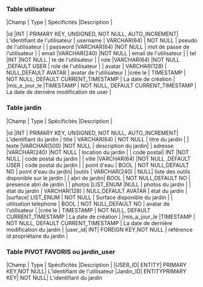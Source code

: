  ### Table utilisateur

|Champ  | Type | Spécificités |Description |

|id |INT  | PRIMARY KEY, UNSIGNED, NOT NULL, AUTO_INCREMENT| L’identifiant de l'utilisateur
| username | VARCHAR(64) | NOT NULL | pseudo de l'utilisateur |
| password |VARCHAR(64)  |NOT NULL  | mot de passe de l'utilisateur |
| email |VARCHAR(240)  |NOT NULL  | email de l'utilisateur |
| tel |INT  |NOT NULL  | te de l'utilisateur |
| role |VARCHAR(64)  |NOT NULL ,DEFAULT USER  | role de l'utilisateur  |
| avatar | VARCHAR(128) | NULL,DEFAULT AVATAR | avatar  de l'utilisateur |
|crée le | TIMESTAMP | NOT NULL, DEFAULT CURRENT_TIMESTAMP | La date de création |
 |mis_a_jour_le |TIMESTAMP  | NOT NULL, DEFAULT CURRENT_TIMESTAMP | La date de dernière modification de user |

 ### Table jardin

|Champ  | Type | Spécificités |Description |

|id |INT  | PRIMARY KEY, UNSIGNED, NOT NULL, AUTO_INCREMENT| L’identifiant du jardin
| title | VARCHAR(64) | NOT NULL | titre du jardin |
| texte |VARCHAR(500)  |NOT NULL  | description du jardin|
| adresse |VARCHAR(240)  |NOT NULL  | location du jardin |
| code postal| INT  |NOT NULL  | code postal du jardin |
| ville  |VARCHAR(64)  |NOT NULL ,DEFAULT USER  | code postal du jardin  |
| point d'eau | BOOL | NOT NULL,DEFAULT NO | point d'eau du jardin|
|outils | VARCHAR(240) |  NULL| liste des outils disponible sur le jardin |
| abri de jardin| BOOL | NOT NULL,DEFAULT NO | presence abri de jardin  |
| photos |LIST_ENUM |NULL  | photos du jardin  |
| état du jardin | VARCHAR(128) | NULL,DEFAULT AVATAR | état du jardin |
|surface| LIST_ENUM | NOT NULL | Surface disponible du jardin |
| utilisation telephone | BOOL | NOT NULL,DEFAULT NO | avatar  de l'utilisateur |
|crée le | TIMESTAMP | NOT NULL, DEFAULT CURRENT_TIMESTAMP | La date de création |
|mis_a_jour_le |TIMESTAMP  | NOT NULL, DEFAULT CURRENT_TIMESTAMP | La date de dernière modification du jardin |
|user_id| INT| FOREIGN KEY,NOT NULL | référence id propriétaire du jardin |

 ### Table PIVOT FAVORIS ou jardin_user

|Champ  | Type | Spécificités |Description |
|USER_ID| ENTITY| PRIMARY KEY,NOT NULL| L’identifiant de l'utilisateur
|Jardin_ID| ENTITYPRIMARY KEY| NOT NULL| L’identifiant du jardin
<!--stackedit_data:
eyJoaXN0b3J5IjpbLTkyMTg4MTg3NSwtMTI3OTQwOTM0Myw2ND
c2MDM5MiwyMTIxOTUwNzg4LC0xMzMzMTU2ODAwLC01MzcyNjc2
NDUsMTA1ODUwNzg2NiwtODMyNTU3MjA1XX0=
-->
